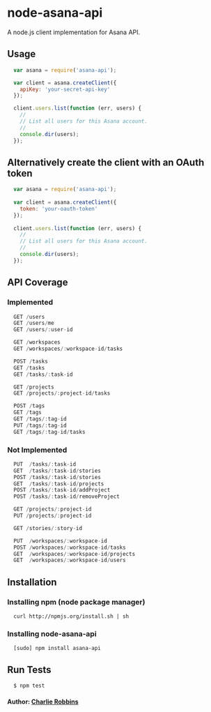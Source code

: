 # node-asana-api

A node.js client implementation for Asana API.

## Usage

``` js
  var asana = require('asana-api');

  var client = asana.createClient({
    apiKey: 'your-secret-api-key'
  });

  client.users.list(function (err, users) {
    //
    // List all users for this Asana account.
    //
    console.dir(users);
  });
```

## Alternatively create the client with an OAuth token

``` js
  var asana = require('asana-api');
  
  var client = asana.createClient({
    token: 'your-oauth-token'
  });
  
  client.users.list(function (err, users) {
    //
    // List all users for this Asana account.
    //
    console.dir(users);
  });
```

## API Coverage

### Implemented

``` scala
  GET /users
  GET /users/me
  GET /users/:user-id

  GET /workspaces
  GET /workspaces/:workspace-id/tasks

  POST /tasks
  GET /tasks
  GET /tasks/:task-id

  GET /projects
  GET /projects/:project-id/tasks

  POST /tags
  GET /tags
  GET /tags/:tag-id
  PUT /tags/:tag-id
  GET /tags/:tag-id/tasks
```

### Not Implemented

``` scala
  PUT  /tasks/:task-id
  GET  /tasks/:task-id/stories
  POST /tasks/:task-id/stories
  GET  /tasks/:task-id/projects
  POST /tasks/:task-id/addProject
  POST /tasks/:task-id/removeProject

  GET /projects/:project-id
  PUT /projects/:project-id

  GET /stories/:story-id

  PUT  /workspaces/:workspace-id
  POST /workspaces/:workspace-id/tasks
  GET  /workspaces/:workspace-id/projects
  GET  /workspaces/:workspace-id/users
```

## Installation

### Installing npm (node package manager)
```
  curl http://npmjs.org/install.sh | sh
```

### Installing node-asana-api
```
  [sudo] npm install asana-api
```

## Run Tests

``` bash
  $ npm test
```

#### Author: [Charlie Robbins][0]

[0]: http://nodejitsu.com